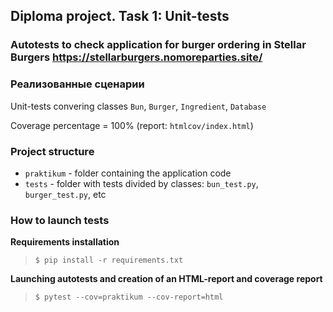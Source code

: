 ## Diploma project. Task 1: Unit-tests

### Autotests to check application for burger ordering in Stellar Burgers https://stellarburgers.nomoreparties.site/

### Реализованные сценарии

Unit-tests convering classes `Bun`, `Burger`, `Ingredient`, `Database`

Coverage percentage = 100% (report: `htmlcov/index.html`)

### Project structure

- `praktikum` - folder containing the application code
- `tests` - folder with tests divided by classes: `bun_test.py`, `burger_test.py`, etc

### How to launch tests

**Requirements installation**

> `$ pip install -r requirements.txt`

**Launching autotests and creation of an HTML-report and coverage report**

>  `$ pytest --cov=praktikum --cov-report=html`
